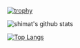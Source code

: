[![trophy](https://github-profile-trophy.vercel.app/?username=shimat)](https://github.com/ryo-ma/github-profile-trophy)

![shimat's github stats](https://github-readme-stats.vercel.app/api?username=shimat&count_private=true&show_icons=true)

[![Top Langs](https://github-readme-stats.vercel.app/api/top-langs/?username=shimat&hide=html&exclude_repo=opencv_files,opencv,opencv_contrib,opencv_files_2410,opencv_files_320,opencv_files_42)](https://github.com/anuraghazra/github-readme-stats)


